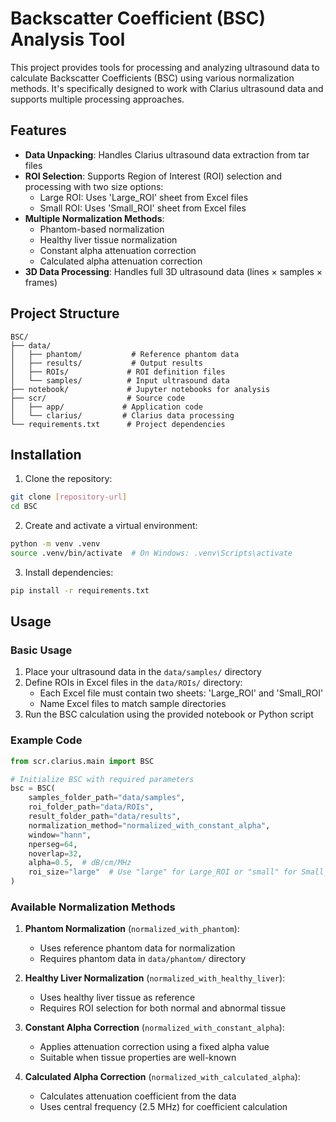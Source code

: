 # Backscatter Coefficient (BSC) Analysis Tool

This project provides tools for processing and analyzing ultrasound data to calculate Backscatter Coefficients (BSC) using various normalization methods. It's specifically designed to work with Clarius ultrasound data and supports multiple processing approaches.

## Features

- **Data Unpacking**: Handles Clarius ultrasound data extraction from tar files
- **ROI Selection**: Supports Region of Interest (ROI) selection and processing with two size options:
  - Large ROI: Uses 'Large_ROI' sheet from Excel files
  - Small ROI: Uses 'Small_ROI' sheet from Excel files
- **Multiple Normalization Methods**:
  - Phantom-based normalization
  - Healthy liver tissue normalization
  - Constant alpha attenuation correction
  - Calculated alpha attenuation correction
- **3D Data Processing**: Handles full 3D ultrasound data (lines × samples × frames)

## Project Structure

```
BSC/
├── data/
│   ├── phantom/           # Reference phantom data
│   ├── results/           # Output results
│   ├── ROIs/             # ROI definition files
│   └── samples/          # Input ultrasound data
├── notebook/             # Jupyter notebooks for analysis
├── scr/                  # Source code
│   ├── app/             # Application code
│   └── clarius/         # Clarius data processing
└── requirements.txt      # Project dependencies
```

## Installation

1. Clone the repository:
```bash
git clone [repository-url]
cd BSC
```

2. Create and activate a virtual environment:
```bash
python -m venv .venv
source .venv/bin/activate  # On Windows: .venv\Scripts\activate
```

3. Install dependencies:
```bash
pip install -r requirements.txt
```

## Usage

### Basic Usage

1. Place your ultrasound data in the `data/samples/` directory
2. Define ROIs in Excel files in the `data/ROIs/` directory:
   - Each Excel file must contain two sheets: 'Large_ROI' and 'Small_ROI'
   - Name Excel files to match sample directories
3. Run the BSC calculation using the provided notebook or Python script

### Example Code

```python
from scr.clarius.main import BSC

# Initialize BSC with required parameters
bsc = BSC(
    samples_folder_path="data/samples",
    roi_folder_path="data/ROIs",
    result_folder_path="data/results",
    normalization_method="normalized_with_constant_alpha",
    window="hann",
    nperseg=64,
    noverlap=32,
    alpha=0.5,  # dB/cm/MHz
    roi_size="large"  # Use "large" for Large_ROI or "small" for Small_ROI
)
```

### Available Normalization Methods

1. **Phantom Normalization** (`normalized_with_phantom`):
   - Uses reference phantom data for normalization
   - Requires phantom data in `data/phantom/` directory

2. **Healthy Liver Normalization** (`normalized_with_healthy_liver`):
   - Uses healthy liver tissue as reference
   - Requires ROI selection for both normal and abnormal tissue

3. **Constant Alpha Correction** (`normalized_with_constant_alpha`):
   - Applies attenuation correction using a fixed alpha value
   - Suitable when tissue properties are well-known

4. **Calculated Alpha Correction** (`normalized_with_calculated_alpha`):
   - Calculates attenuation coefficient from the data
   - Uses central frequency (2.5 MHz) for coefficient calculation

